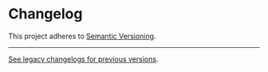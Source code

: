 # Changelog

This project adheres to [Semantic Versioning](https://semver.org/spec/v2.0.0.html).

---

[See legacy changelogs for previous versions](https://github.com/woocommerce/woocommerce/blob/<last-commit-hash-before-this-merge>/packages/js/@woocommerce/api/CHANGELOG.md).
